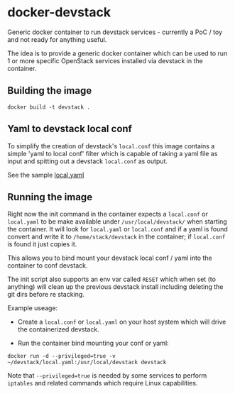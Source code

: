 docker-devstack
===============

Generic docker container to run devstack services - currently
a PoC / toy and not ready for anything useful.

The idea is to provide a generic docker container
which can be used to run 1 or more specific OpenStack
services installed via devstack in the container.


Building the image
-----------

```
docker build -t devstack .
```


Yaml to devstack local conf
-----------

To simplify the creation of devstack's ```local.conf```
this image contains a simple 'yaml to local conf' filter
which is capable of taking a yaml file as input and spitting
out a devstack ```local.conf``` as output.

See the sample [local.yaml](samples/local.yaml)


Running the image
-----------

Right now the init command in the container expects a
```local.conf``` or ```local.yaml``` to be make available
under ```/usr/local/devstack/``` when starting the container.
It will look for ```local.yaml``` or ```local.conf``` and if
a yaml is found convert and write it to ```/home/stack/devstack```
in the container; if ```local.conf``` is found it just copies it.

This allows you to bind mount your devstack local conf / yaml
into the container to conf devstack.

The init script also supports an env var called ```RESET``` which
when set (to anything) will clean up the previous devstack install
including deleting the git dirs before re stacking.

Example useage:

* Create a ```local.conf``` or ```local.yaml``` on your host system
which will drive the containerized devstack.

* Run the container bind mounting your conf or yaml:

```
docker run -d --privileged=true -v ~/devstack/local.yaml:/usr/local/devstack devstack
```

Note that ```--privileged=true``` is needed by some services to perform
```iptables``` and related commands which require Linux capabilities.

